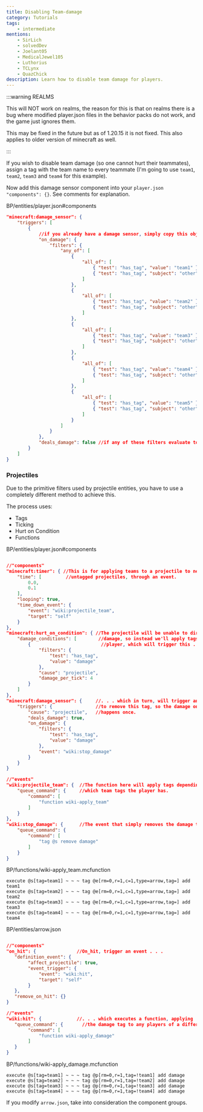 ```yaml
---
title: Disabling Team-damage
category: Tutorials
tags:
    - intermediate
mentions:
    - SirLich
    - solvedDev
    - Joelant05
    - MedicalJewel105
    - Luthorius
    - TCLynx
    - QuazChick
description: Learn how to disable team damage for players.
---
```


:::warning REALMS

This will NOT work on realms, the reason for this is that on realms there is a bug where modified player.json files in the behavior packs do not work, and the game just ignores them.

This may be fixed in the future but as of 1.20.15 it is not fixed. This also applies to older version of minecraft as well.

:::

If you wish to disable team damage (so one cannot hurt their teammates), assign a tag with the team name to every teammate (I'm going to use `team1`, `team2`, `team3` and `team4` for this example).

Now add this damage sensor component into your `player.json` `"components": {}`. See comments for explanation.

<CodeHeader>BP/entities/player.json#components</CodeHeader>

```json
"minecraft:damage_sensor": {
    "triggers": [
        {
            //if you already have a damage sensor, simply copy this object into the "triggers" array
            "on_damage": {
                "filters": {
                    "any_of": [
                        {
                            "all_of": [
                                { "test": "has_tag", "value": "team1" }, //Does the player have this tag?
                                { "test": "has_tag", "subject": "other", "value": "team1" } //If so, does the entity they're trying to hurt have this tag?
                            ]
                        },
                        {
                            "all_of": [
                                { "test": "has_tag", "value": "team2" }, //repeats for every team
                                { "test": "has_tag", "subject": "other", "value": "team2" }
                            ]
                        },
                        {
                            "all_of": [
                                { "test": "has_tag", "value": "team3" },
                                { "test": "has_tag", "subject": "other", "value": "team3" }
                            ]
                        },
                        {
                            "all_of": [
                                { "test": "has_tag", "value": "team4" },
                                { "test": "has_tag", "subject": "other", "value": "team4" }
                            ]
                        },
                        {
                            "all_of": [
                                { "test": "has_tag", "value": "team5" },
                                { "test": "has_tag", "subject": "other", "value": "team5" }
                            ]
                        }
                    ]
                }
            },
            "deals_damage": false //if any of these filters evaluate to true in the current attack interaction, the target will not be hurt.
        }
    ]
}
```

### Projectiles

Due to the primitive filters used by projectile entities, you have to use a completely different method to achieve this.

The process uses:

-   Tags
-   Ticking
-   Hurt on Condition
-   Functions

<CodeHeader>BP/entities/player.json#components</CodeHeader>

```json

//"components"
"minecraft:timer": { //This is for applying teams to a projectile to nearby
    "time": [         //untagged projectiles, through an event.
        0.0,
        0.1
    ],
    "looping": true,
    "time_down_event": {
        "event": "wiki:projectile_team",
        "target": "self"
    }
},
"minecraft:hurt_on_condition": { //The projectile will be unable to directly deal
    "damage_conditions": [        //damage, so instead we'll apply tags to the
        {                          //player, which will trigger this . . .
            "filters": {
                "test": "has_tag",
                "value": "damage"
            },
            "cause": "projectile",
            "damage_per_tick": 4
        }
    ]
},
"minecraft:damage_sensor": {     //. . . which in turn, will trigger an event
    "triggers": {                //to remove this tag, so the damage only
        "cause": "projectile",   //happens once.
        "deals_damage": true,
        "on_damage": {
            "filters": {
                "test": "has_tag",
                "value": "damage"
            },
            "event": "wiki:stop_damage"
        }
    }
}

//"events"
"wiki:projectile_team": {  //The function here will apply tags depending on
    "queue_command": {     //which team tags the player has.
        "command": [
            "function wiki-apply_team"
        ]
    }
},
"wiki:stop_damage": {      //The event that simply removes the damage tag.
    "queue_command": {
        "command": [
            "tag @s remove damage"
        ]
    }
}
```

<CodeHeader>BP/functions/wiki-apply_team.mcfunction</CodeHeader>

```
execute @s[tag=team1] ~ ~ ~ tag @e[rm=0,r=1,c=1,type=arrow,tag=] add team1
execute @s[tag=team2] ~ ~ ~ tag @e[rm=0,r=1,c=1,type=arrow,tag=] add team2
execute @s[tag=team3] ~ ~ ~ tag @e[rm=0,r=1,c=1,type=arrow,tag=] add team3
execute @s[tag=team4] ~ ~ ~ tag @e[rm=0,r=1,c=1,type=arrow,tag=] add team4
```

<CodeHeader>BP/entities/arrow.json</CodeHeader>

```json

//"components"
"on_hit": {               //On_hit, trigger an event . . .
   "definition_event": {
        "affect_projectile": true,
        "event_trigger": {
            "event": "wiki:hit",
            "target": "self"
        }
   },
   "remove_on_hit": {}
}

//"events"
"wiki:hit": {             //. . . which executes a function, applying
   "queue_command": {       //the damage tag to any players of a different team!
        "command": [
            "function wiki-apply_damage"
        ]
   }
}
```

<CodeHeader>BP/functions/wiki-apply_damage.mcfunction</CodeHeader>

```
execute @s[tag=team1] ~ ~ ~ tag @p[rm=0,r=1,tag=!team1] add damage
execute @s[tag=team2] ~ ~ ~ tag @p[rm=0,r=1,tag=!team2] add damage
execute @s[tag=team3] ~ ~ ~ tag @p[rm=0,r=1,tag=!team3] add damage
execute @s[tag=team4] ~ ~ ~ tag @p[rm=0,r=1,tag=!team4] add damage
```

If you modify `arrow.json`, take into consideration the component groups.
